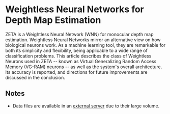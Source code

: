 Weightless Neural Networks for Depth Map Estimation
===================================================

ZETA is a Weightless Neural Network (WNN) for monocular depth map estimation. Weightless Neural Networks mirror an alternative view on how biological neurons work. As a machine learning tool, they are remarkable for both its simplicity and flexibility, being applicable to a wide range of classification problems. This article describes the class of Weightless Neurons used in ZETA -- known as Virtual Generalizing Random Access Memory (VG-RAM) neurons -- as well as the system's overall architecture. Its accuracy is reported, and directions for future improvements are discussed in the conclusion.

Notes
-----

* Data files are available in an [external server](https://drive.google.com/file/d/0ByFXegaPGv-wYTFiU285aFRoWWM/edit?usp=sharing) due to their large volume.
